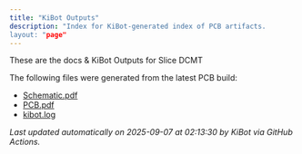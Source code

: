 ```yaml
---
title: "KiBot Outputs"
description: "Index for KiBot-generated index of PCB artifacts.
layout: "page"
---
```


These are the docs & KiBot Outputs for Slice DCMT

The following files were generated from the latest PCB build:

- [Schematic.pdf](./Schematic.pdf)
- [PCB.pdf](./PCB.pdf)
- [kibot.log](./kibot.log)

_Last updated automatically on 2025-09-07 at 02:13:30  by KiBot via GitHub Actions._
